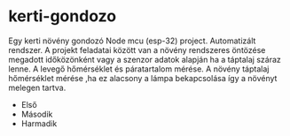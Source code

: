 # kerti-gondozo
Egy kerti növény gondozó Node mcu (esp-32) project. Automatizált rendszer.
A projekt feladatai között van a növény rendszeres öntözése megadott időközönként vagy a szenzor adatok alapján ha a táptalaj száraz lenne. A levegő hőmérséklet és páratartalom mérése.
A növény táptalaj hőmérséklet mérése ,ha ez alacsony a lámpa bekapcsolása így a növényt melegen tartva.
<ul>
<li>Első</li>
<li>Második</li>
<li>Harmadik</li>
</ul>

